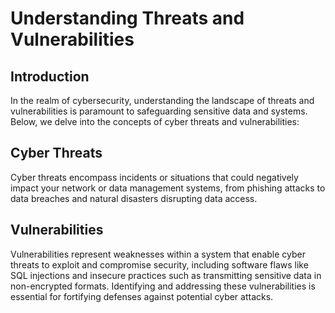 # Understanding Threats and Vulnerabilities

## Introduction

In the realm of cybersecurity, understanding the landscape of threats and vulnerabilities is paramount to safeguarding sensitive data and systems. Below, we delve into the concepts of cyber threats and vulnerabilities:

## Cyber Threats

Cyber threats encompass incidents or situations that could negatively impact your network or data management systems, from phishing attacks to data breaches and natural disasters disrupting data access.

## Vulnerabilities

Vulnerabilities represent weaknesses within a system that enable cyber threats to exploit and compromise security, including software flaws like SQL injections and insecure practices such as transmitting sensitive data in non-encrypted formats. Identifying and addressing these vulnerabilities is essential for fortifying defenses against potential cyber attacks.